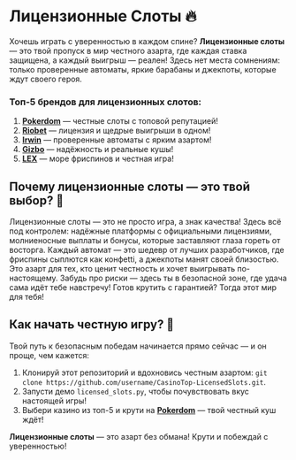 # Лицензионные Слоты 🔥  
Хочешь играть с уверенностью в каждом спине? **Лицензионные слоты** — это твой пропуск в мир честного азарта, где каждая ставка защищена, а каждый выигрыш — реален! Здесь нет места сомнениям: только проверенные автоматы, яркие барабаны и джекпоты, которые ждут своего героя.  

### Топ-5 брендов для лицензионных слотов:  
1. **[Pokerdom](https://redironline.link/4k77v2yx)** — честные слоты с топовой репутацией!  
2. **[Riobet](https://redironline.link/7xBLTPyj)** — лицензия и щедрые выигрыши в одном!  
3. **[Irwin](https://rwn-blcp10.com/c30158260)** — проверенные автоматы с ярким азартом!  
4. **[Gizbo](https://redironline.link/bprXw4YV)** — надёжность и реальные кушы!  
5. **[LEX](https://redironline.link/zW4hdDFV)** — море фриспинов и честная игра!  

## Почему лицензионные слоты — это твой выбор? 🎲  
Лицензионные слоты — это не просто игра, а знак качества! Здесь всё под контролем: надёжные платформы с официальными лицензиями, молниеносные выплаты и бонусы, которые заставляют глаза гореть от восторга. Каждый автомат — это шедевр от лучших разработчиков, где фриспины сыплются как конфetti, а джекпоты манят своей близостью. Это азарт для тех, кто ценит честность и хочет выигрывать по-настоящему. Забудь про риски — здесь ты в безопасной зоне, где удача сама идёт тебе навстречу! Готов крутить с гарантией? Тогда этот мир для тебя!  

## Как начать честную игру? 🚀  
Твой путь к безопасным победам начинается прямо сейчас — и он проще, чем кажется:  
1. Клонируй этот репозиторий и вдохновись честным азартом: `git clone https://github.com/username/CasinoTop-LicensedSlots.git`.  
2. Запусти демо `licensed_slots.py`, чтобы почувствовать вкус настоящей игры!  
3. Выбери казино из топ-5 и крути на **[Pokerdom](https://redironline.link/4k77v2yx)** — твой честный куш ждёт!  

**Лицензионные слоты** — это азарт без обмана! Крути и побеждай с уверенностью!
